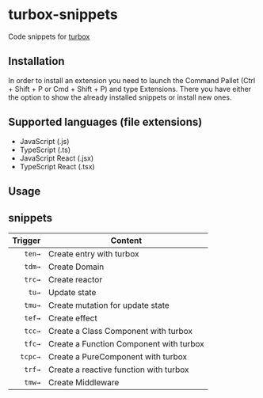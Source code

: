 # turbox-snippets

Code snippets for [turbox](https://github.com/turbox3d/turbox)

## Installation

In order to install an extension you need to launch the Command Pallet (Ctrl + Shift + P or Cmd + Shift + P) and type Extensions. There you have either the option to show the already installed snippets or install new ones.

## Supported languages (file extensions)
- JavaScript (.js)
- TypeScript (.ts)
- JavaScript React (.jsx)
- TypeScript React (.tsx)

## Usage
<!-- ![Create Domain](https://github.com/kujiale/turbox/raw/master/plugins/turbox-snippets/images/tdomain.gif) -->

## snippets
| Trigger        | Content                                    |
|---------------:|--------------------------------------------|
| `ten→`         | Create entry with turbox                   |
| `tdm→`         | Create Domain                              |
| `trc→`         | Create reactor                             |
| `tu→`          | Update state                               |
| `tmu→`         | Create mutation for update state           |
| `tef→`         | Create effect                              |
| `tcc→`         | Create a Class Component with turbox       |
| `tfc→`         | Create a Function Component with turbox    |
| `tcpc→`        | Create a PureComponent with turbox         |
| `trf→`         | Create a reactive function with turbox     |
| `tmw→`         | Create Middleware                          |
